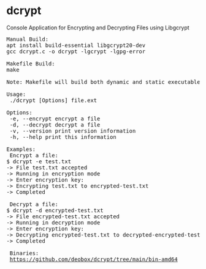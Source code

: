 # dcrypt
Console Application for Encrypting and Decrypting Files using Libgcrypt

<pre>
Manual Build:
apt install build-essential libgcrypt20-dev
gcc dcrypt.c -o dcrypt -lgcrypt -lgpg-error

Makefile Build:
make

Note: Makefile will build both dynamic and static executables.

Usage:
 ./dcrypt [Options] file.ext
 
Options:
 -e, --encrypt encrypt a file
 -d, --decrypt decrypt a file
 -v, --version print version information
 -h, --help print this information

Examples:
 Encrypt a file: 
$ dcrypt -e test.txt
-> File test.txt accepted
-> Running in encryption mode
-> Enter encryption key:
-> Encrypting test.txt to encrypted-test.txt
-> Completed

 Decrypt a file: 
$ dcrypt -d encrypted-test.txt
-> File encrypted-test.txt accepted
-> Running in decryption mode
-> Enter encryption key:
-> Decrypting encrypted-test.txt to decrypted-encrypted-test.txt
-> Completed

 Binaries:
 <a href='https://github.com/deobox/dcrypt/tree/main/bin-amd64' target='_blank'>https://github.com/deobox/dcrypt/tree/main/bin-amd64</a>
</pre> 

